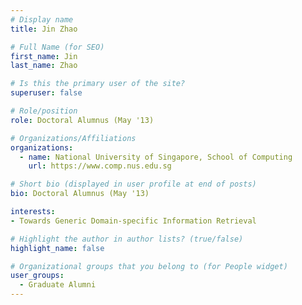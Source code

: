 ```yaml
---
# Display name
title: Jin Zhao

# Full Name (for SEO) 
first_name: Jin
last_name: Zhao

# Is this the primary user of the site?
superuser: false

# Role/position
role: Doctoral Alumnus (May '13)

# Organizations/Affiliations
organizations:
  - name: National University of Singapore, School of Computing
    url: https://www.comp.nus.edu.sg

# Short bio (displayed in user profile at end of posts)
bio: Doctoral Alumnus (May '13)

interests:
- Towards Generic Domain-specific Information Retrieval

# Highlight the author in author lists? (true/false)
highlight_name: false

# Organizational groups that you belong to (for People widget)
user_groups:
  - Graduate Alumni
---
```

